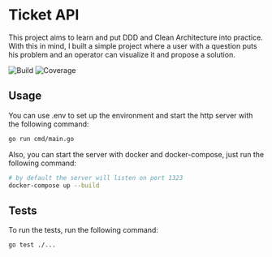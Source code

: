 # Ticket API
This project aims to learn and put DDD and Clean Architecture into practice. 
With this in mind, I built a simple project where a user with a question puts his problem and an operator can visualize it and propose a solution.

![Build](https://github.com/wellingtonlope/ticket-api/actions/workflows/build.yaml/badge.svg)
![Coverage](https://img.shields.io/badge/Coverage-32.4%25-yellow)

## Usage
You can use .env to set up the environment and start the http server with the following command:
```bash
go run cmd/main.go
```

Also, you can start the server with docker and docker-compose, just run the following command:
```bash
# by default the server will listen on port 1323
docker-compose up --build
```

## Tests
To run the tests, run the following command:
```bash
go test ./...
```